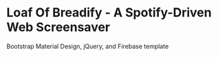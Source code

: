 # Loaf Of Breadify - A Spotify-Driven Web Screensaver
Bootstrap Material Design, jQuery, and Firebase template
